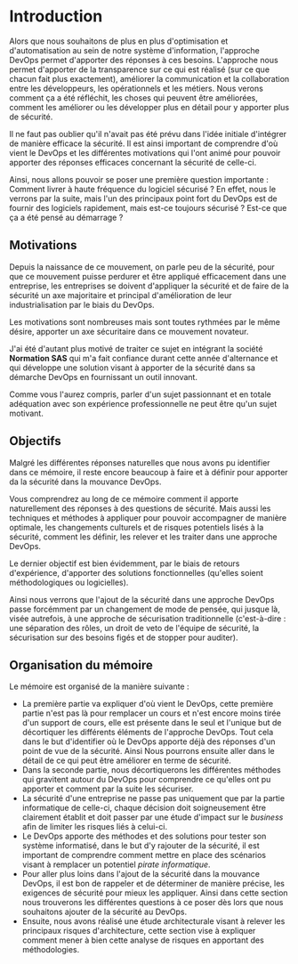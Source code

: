 # Introduction

Alors que nous souhaitons de plus en plus d'optimisation et d'automatisation au sein de notre système d'information, l'approche DevOps permet d'apporter des réponses à ces besoins.
L'approche nous permet d'apporter de la transparence sur ce qui est réalisé (sur ce que chacun fait plus exactement), améliorer la communication et la collaboration entre les développeurs, les opérationnels et les métiers. Nous verons comment ça a été réfléchit, les choses qui peuvent être améliorées, comment les améliorer ou les développer plus en détail pour y apporter plus de sécurité.

Il ne faut pas oublier qu'il n'avait pas été prévu dans l'idée initiale d'intégrer de manière efficace la sécurité.
Il est ainsi important de comprendre d'où vient le DevOps et les différentes motivations qui l'ont animé pour pouvoir apporter des réponses efficaces concernant la sécurité de celle-ci.

Ainsi, nous allons pouvoir se poser une première question importante : Comment livrer à haute fréquence du logiciel sécurisé ? En effet, nous le verrons par la suite, mais l'un des principaux point fort du DevOps est de fournir des logiciels rapidement, mais est-ce toujours sécurisé ? Est-ce que ça a été pensé au démarrage ?

## Motivations

Depuis la naissance de ce mouvement, on parle peu de la sécurité, pour que ce mouvement puisse perdurer et être appliqué efficacement dans une entreprise, les entreprises se doivent d'appliquer la sécurité et de faire de la sécurité un axe majoritaire et principal d'amélioration de leur industrialisation par le biais du DevOps.

Les motivations sont nombreuses mais sont toutes rythmées par le même désire, apporter un axe sécuritaire dans ce mouvement novateur.

J'ai été d'autant plus motivé de traiter ce sujet en intégrant la société **Normation SAS** qui m'a fait confiance durant cette année d'alternance et qui développe une solution visant à apporter de la sécurité dans sa démarche DevOps en fournissant un outil innovant.

Comme vous l'aurez compris, parler d'un sujet passionnant et en totale adéquation avec son expérience professionnelle ne peut être qu'un sujet motivant.

## Objectifs

Malgré les différentes réponses naturelles que nous avons pu identifier dans ce mémoire, il reste encore beaucoup à faire et à définir pour apporter da la sécurité dans la mouvance DevOps.

Vous comprendrez au long de ce mémoire comment il apporte naturellement des réponses à des questions de sécurité.
Mais aussi les techniques et méthodes à appliquer pour pouvoir accompagner de manière optimale, les changements culturels et de risques potentiels lisés à la sécurité, comment les définir, les relever et les traiter dans une approche DevOps.

Le dernier objectif est bien évidemment, par le biais de retours d'expérience, d'apporter des solutions fonctionnelles (qu'elles soient méthodologiques ou logicielles).

Ainsi nous verrons que l'ajout de la sécurité dans une approche DevOps passe forcémment par un changement de mode de pensée, qui jusque là, visée autrefois, à une approche de sécurisation traditionnelle (c'est-à-dire : une séparation des rôles, un droit de veto de l'équipe de sécurité, la sécurisation sur des besoins figés et de stopper pour auditer).

## Organisation du mémoire

Le mémoire est organisé de la manière suivante :

- La première partie va expliquer d'où vient le DevOps, cette première partie n'est pas là pour remplacer un cours et n'est encore moins tirée d'un support de cours, elle est présente dans le seul et l'unique but de décortiquer les différents éléments de l'approche DevOps. Tout cela dans le but d'identifier où le DevOps apporte déjà des réponses d'un point de vue de la sécurité. Ainsi Nous pourrons ensuite aller dans le détail de ce qui peut être améliorer en terme de sécurité.
- Dans la seconde partie, nous décortiquerons les différentes méthodes qui gravitent autour du DevOps pour comprendre ce qu'elles ont pu apporter et comment par la suite les sécuriser.
- La sécurité d'une entreprise ne passe pas uniquement que par la partie informatique de celle-ci, chaque décision doit soigneusement être clairement établit et doit passer par une étude d'impact sur le *business* afin de limiter les risques liés à celui-ci.
- Le DevOps apporte des méthodes et des solutions pour tester son système informatisé, dans le but d'y rajouter de la sécurité, il est important de comprendre comment mettre en place des scénarios visant à remplacer un potentiel *pirate informatique*.
- Pour aller plus loins dans l'ajout de la sécurité dans la mouvance DevOps, il est bon de rappeler et de déterminer de manière précise, les exigences de sécurité pour mieux les appliquer. Ainsi dans cette section nous trouverons les différentes questions à ce poser dès lors que nous souhaitons ajouter de la sécurité au DevOps.
- Ensuite, nous avons réalisé une étude architecturale visant à relever les principaux risques d'architecture, cette section vise à expliquer comment mener à bien cette analyse de risques en apportant des méthodologies.
